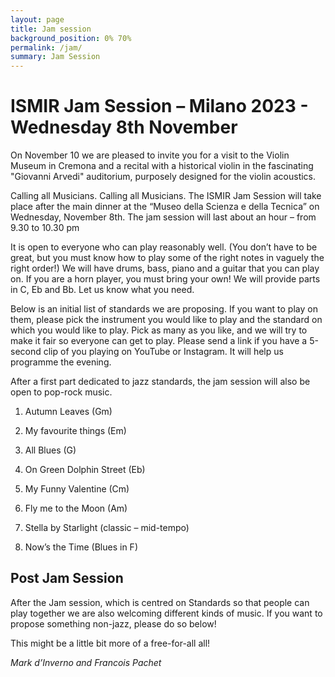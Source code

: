 ```yaml
---
layout: page
title: Jam session
background_position: 0% 70%
permalink: /jam/
summary: Jam Session
---
```


# ISMIR Jam Session – Milano 2023 - Wednesday 8th November 
On November 10 we are pleased to invite you for a visit to the Violin Museum in Cremona and a recital with a historical violin in the fascinating "Giovanni Arvedi" auditorium, purposely designed for the violin acoustics.

Calling all Musicians. Calling all Musicians.  The ISMIR Jam Session will take place after the main dinner at the “Museo della Scienza e della Tecnica” on Wednesday, November 8th. 
The jam session will last about an hour – from 9.30 to 10.30 pm

It is open to everyone who can play reasonably well. (You don’t have to be great, but you must know how to play some of the right notes in vaguely the right order!) 
We will have drums, bass, piano and a guitar that you can play on. If you are a horn player, you must bring your own! 
We will provide parts in C, Eb and Bb. Let us know what you need.

Below is an initial list of standards we are proposing. 
If you want to play on them, please pick the instrument you would like to play and the standard on which you would like to play. 
Pick as many as you like, and we will try to make it fair so everyone can get to play. 
Please send a link if you have a 5-second clip of you playing on YouTube or Instagram. It will help us programme the evening. 

After a first part dedicated to jazz standards, the jam session will also be open to pop-rock music.

1.	Autumn Leaves (Gm)        

2.	My favourite things (Em)   

3.	All Blues (G) 

4.	On Green Dolphin Street  (Eb)  

5.	My Funny Valentine (Cm)   

6.	Fly me to the Moon (Am) 

7.	Stella by Starlight  (classic – mid-tempo)

8.	Now’s the Time (Blues in F)

## Post Jam Session
After the Jam session, which is centred on Standards so that people can play together we are also welcoming different kinds of music. If you want to propose something non-jazz, please do so below! 

This might be a little bit more of a free-for-all all! 

_Mark d’Inverno and Francois Pachet_
